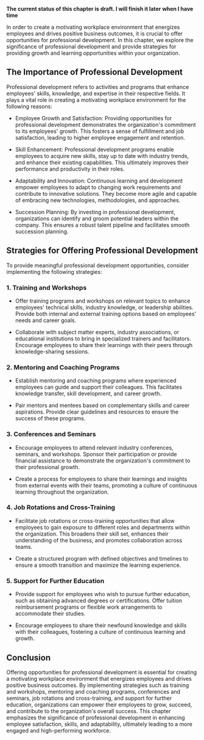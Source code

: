 **The current status of this chapter is draft. I will finish it later when I have time**

In order to create a motivating workplace environment that energizes employees and drives positive business outcomes, it is crucial to offer opportunities for professional development. In this chapter, we explore the significance of professional development and provide strategies for providing growth and learning opportunities within your organization.

The Importance of Professional Development
------------------------------------------

Professional development refers to activities and programs that enhance employees' skills, knowledge, and expertise in their respective fields. It plays a vital role in creating a motivating workplace environment for the following reasons:

* Employee Growth and Satisfaction: Providing opportunities for professional development demonstrates the organization's commitment to its employees' growth. This fosters a sense of fulfillment and job satisfaction, leading to higher employee engagement and retention.

* Skill Enhancement: Professional development programs enable employees to acquire new skills, stay up to date with industry trends, and enhance their existing capabilities. This ultimately improves their performance and productivity in their roles.

* Adaptability and Innovation: Continuous learning and development empower employees to adapt to changing work requirements and contribute to innovative solutions. They become more agile and capable of embracing new technologies, methodologies, and approaches.

* Succession Planning: By investing in professional development, organizations can identify and groom potential leaders within the company. This ensures a robust talent pipeline and facilitates smooth succession planning.

Strategies for Offering Professional Development
------------------------------------------------

To provide meaningful professional development opportunities, consider implementing the following strategies:

### 1. Training and Workshops

* Offer training programs and workshops on relevant topics to enhance employees' technical skills, industry knowledge, or leadership abilities. Provide both internal and external training options based on employees' needs and career goals.

* Collaborate with subject matter experts, industry associations, or educational institutions to bring in specialized trainers and facilitators. Encourage employees to share their learnings with their peers through knowledge-sharing sessions.

### 2. Mentoring and Coaching Programs

* Establish mentoring and coaching programs where experienced employees can guide and support their colleagues. This facilitates knowledge transfer, skill development, and career growth.

* Pair mentors and mentees based on complementary skills and career aspirations. Provide clear guidelines and resources to ensure the success of these programs.

### 3. Conferences and Seminars

* Encourage employees to attend relevant industry conferences, seminars, and workshops. Sponsor their participation or provide financial assistance to demonstrate the organization's commitment to their professional growth.

* Create a process for employees to share their learnings and insights from external events with their teams, promoting a culture of continuous learning throughout the organization.

### 4. Job Rotations and Cross-Training

* Facilitate job rotations or cross-training opportunities that allow employees to gain exposure to different roles and departments within the organization. This broadens their skill set, enhances their understanding of the business, and promotes collaboration across teams.

* Create a structured program with defined objectives and timelines to ensure a smooth transition and maximize the learning experience.

### 5. Support for Further Education

* Provide support for employees who wish to pursue further education, such as obtaining advanced degrees or certifications. Offer tuition reimbursement programs or flexible work arrangements to accommodate their studies.

* Encourage employees to share their newfound knowledge and skills with their colleagues, fostering a culture of continuous learning and growth.

Conclusion
----------

Offering opportunities for professional development is essential for creating a motivating workplace environment that energizes employees and drives positive business outcomes. By implementing strategies such as training and workshops, mentoring and coaching programs, conferences and seminars, job rotations and cross-training, and support for further education, organizations can empower their employees to grow, succeed, and contribute to the organization's overall success. This chapter emphasizes the significance of professional development in enhancing employee satisfaction, skills, and adaptability, ultimately leading to a more engaged and high-performing workforce.
